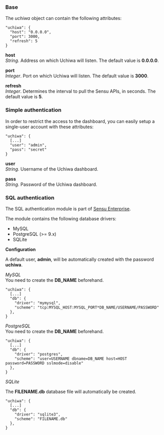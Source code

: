 ### Base

The *uchiwa* object can contain the following attributes:

```
"uchiwa": {
  "host": "0.0.0.0",
  "port": 3000,
  "refresh": 5
}
```

**host**  
*String*. Address on which Uchiwa will listen. The default value is **0.0.0.0**.

**port**  
*Integer*. Port on which Uchiwa will listen. The default value is **3000**.

**refresh**  
*Integer*. Determines the interval to pull the Sensu APIs, in seconds. The default value is **5**.

### Simple authentication
In order to restrict the access to the dashboard, you can easily setup a single-user account with these attributes:

```
"uchiwa": {
  [...]
  "user": "admin",
  "pass": "secret"
}
```

**user**  
*String*. Username of the Uchiwa dashboard.

**pass**  
*String*. Password of the Uchiwa dashboard.

### SQL authentication
The SQL authentication module is part of [Sensu Enterprise](http://sensuapp.org/enterprise).

The module contains the following database drivers:

* MySQL
* PostgreSQL (>= 9.x)
* SQLite

**Configuration**  

A default user, **admin**, will be automatically created with the password **uchiwa**.

*MySQL*  
You need to create the **DB_NAME** beforehand.
```
"uchiwa": {
  [...]
  "db": {
    "driver": "mymysql",
    "scheme": "tcp:MYSQL_HOST:MYSQL_PORT*DB_NAME/USERNAME/PASSWORD"
  },
}
```

*PostgreSQL*  
You need to create the **DB_NAME** beforehand.
```
"uchiwa": {
  [...]
  "db": {
    "driver": "postgres",
    "scheme": "user=USERNAME dbname=DB_NAME host=HOST password=PASSWORD sslmode=disable"
  },
}
```

*SQLite*  

The **FILENAME.db** database file will automatically be created.
```
"uchiwa": {
  [...]
  "db": {
    "driver": "sqlite3",
    "scheme": "FILENAME.db"
  },
}
```
